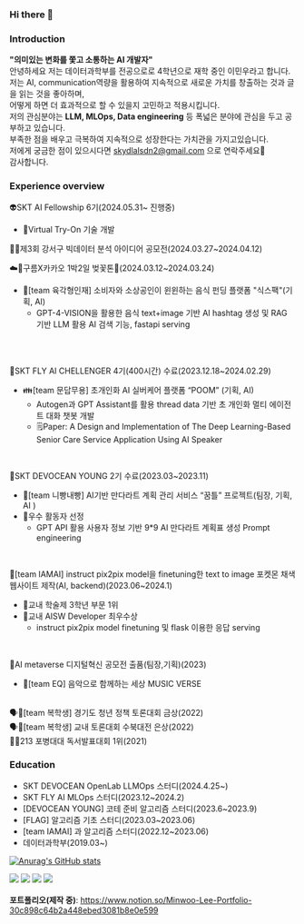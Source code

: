 
### Hi there 👋
### **Introduction**<br/>
**"의미있는 변화를 쫓고 소통하는 AI 개발자"** <br/>
안녕하세요 저는 데이터과학부를 전공으로로 4학년으로 재학 중인 이민우라고 합니다.<br/>
저는 AI, communication역량을 활용하여 지속적으로 새로운 가치를 창출하는 것과 글을 읽는 것을 좋아하며,<br/>
어떻게 하면 더 효과적으로 할 수 있을지 고민하고 적용시킵니다.<br/>
저의 관심분야는 **LLM, MLOps, Data engineering** 등 폭넓은 분야에 관심을 두고 공부하고 있습니다.<br/>
부족한 점을 배우고 극복하여 지속적으로 성장한다는 가치관을 가지고있습니다.<br/>
저에게 궁금한 점이 있으시다면 skydlalsdn2@gmail.com 으로 연락주세요🙂<br/>
감사합니다.

### **Experience overview**
👽SKT AI Fellowship 6기(2024.05.31~ 진행중)
 - 🧷Virtual Try-On 기술 개발
 

🚴‍♀️제3회 강서구 빅데이터 분석 아이디어 공모전(2024.03.27~2024.04.12)

☁️🍫구름X카카오 1박2일 벚꽃톤🌸(2024.03.12~2024.03.24)
- 🥘[team 육각형인재] 소비자와 소상공인이 윈윈하는 음식 펀딩 플랫폼 "식스팩"(기획, AI)
  - GPT-4-VISION을 활용한 음식 text+image 기반 AI hashtag 생성 및 RAG 기반 LLM 활용 AI 검색 기능, fastapi serving  
<br/>
<br/>

🪽SKT FLY AI CHELLENGER 4기(400시간) 수료(2023.12.18~2024.02.29)<br/>
- 👪[team 문답무용] 초개인화 AI 실버케어 플랫폼 “POOM” (기획, AI)<br/>
  - Autogen과 GPT Assistant를 활용 thread data 기반 초 개인화 멀티 에이전트 대화 챗봇 개발
  - 🗒️Paper: A Design and Implementation of The Deep Learning-Based Senior Care Service Application Using AI Speaker 
<br/>

🌊SKT  DEVOCEAN YOUNG 2기 수료(2023.03~2023.11) <br/>
- 🐛[team 니빵내빵] AI기반 만다라트 계획 관리 서비스 “꿈틀” 프로젝트(팀장, 기획, AI )
- 🏅우수 활동자 선정<br/>
    - GPT API 활용 사용자 정보 기반 9*9 AI 만다라트 계획표 생성 Prompt engineering
<br/>

👾[team IAMAI] instruct pix2pix model을 finetuning한 text to image 포켓몬 채색 웹사이트 제작(AI, backend)(2023.06~2024.1)<br/>
- 🏅교내 학술제 3학년 부문 1위
- 🏅교내 AISW Developer 최우수상<br/>
    - instruct pix2pix model finetuning 및 flask 이용한 응답 serving
<br/>

🤖AI metaverse 디지털혁신 공모전 출품(팀장,기획)(2023)<br/>
- 🎻[team EQ] 음악으로 함께하는 세상 MUSIC VERSE
  

<br/>
🗣️🏅[team 복학생] 경기도 청년 정책 토론대회 금상(2022)<br/>
🗣️🏅[team 복학생] 교내 토론대회 수북대전 은상(2022)<br/>
📖🏅213 포병대대 독서발표대회 1위(2021)<br/>



### **Education**
-  SKT DEVOCEAN OpenLab LLMOps 스터디(2024.4.25~)
- SKT FLY AI MLOps 스터디(2023.12~2024.2)
- [DEVOCEAN YOUNG] 코테 준비 알고리즘 스터디(2023.6~2023.9)
- [FLAG] 알고리즘 기초 스터디(2023.03~2023.06)
- [team IAMAI] 과 알고리즘 스터디(2022.12~2023.06)
- 데이터과학부(2019.03~)


<!--
**barabonda/barabonda** is a ✨ _special_ ✨ repository because its `README.md` (this file) appears on your GitHub profile.

Here are some ideas to get you started:

- 🔭 I’m currently working on ...
- 🌱 I’m currently learning ...
- 👯 I’m looking to collaborate on ...
- 🤔 I’m looking for help with ...
- 💬 Ask me about ...
- 📫 How to reach me: ...
- 😄 Pronouns: ...
- ⚡ Fun fact: ...
-->

[![Anurag's GitHub stats](https://github-readme-stats.vercel.app/api?username=barabonda)](https://github.com/anuraghazra/github-readme-stats)

<img src="https://img.shields.io/badge/Python-007396?style=for-the-badge&logo=java&logoColor=white"> <img src="https://img.shields.io/badge/Azure-4479A1?style=for-the-badge&logo=MySQL&logoColor=white">
<img src="https://img.shields.io/badge/Dart-2C2255?style=for-the-badge&logo=Eclipse%20IDE&logoColor=white">
<img src="https://img.shields.io/badge/github-181717?style=for-the-badge&logo=github&logoColor=white">
<br/>
<br/>
**포트폴리오(제작 중)**: https://www.notion.so/Minwoo-Lee-Portfolio-30c898c64b2a448ebed3081b8e0e599
